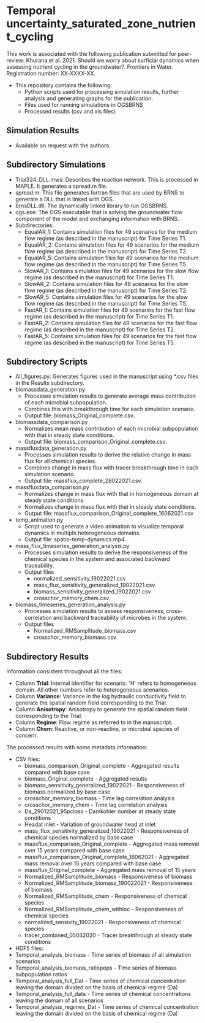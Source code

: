 # Temporal uncertainty_saturated_zone_nutrient_cycling
This work is associated with the following publication submitted for peer-review:
Khurana et al. 2021. Should we worry about surficial dynamics when assessing nutrient cycling in the groundwater?. Frontiers in Water.
Registration number: XX-XXXX-XX.

- This repository contains the following:
	- Python scripts used for processing simulation results, further analysis and generating graphs for the publication.
	- Files used for running simulations in OGSBRNS
	- Processed results (csv and xls files)

## Simulation Results
- Available on request with the authors.

## Subdirectory Simulations
- Trial324_DLL.mws: Describes the reaction network. This is processed in MAPLE. It generates a spread.m file.
- spread.m: This file generates fortran files that are used by BRNS to generate a DLL that is linked with OGS.
- brnsDLL.dll: The dynamically linked library to run OGSBRNS.
- ogs.exe: The OGS executable that is solving the groundwater flow component of the model and exchanging information with BRNS.
- Subdirectories:
	- EqualAR_1: Contains simulation files for 49 scenarios for the medium flow regime (as described in the manuscript) for Time Series T1.
	- EqualAR_2: Contains simulation files for 49 scenarios for the medium flow regime (as described in the manuscript) for Time Series T2.
	- EqualAR_5: Contains simulation files for 49 scenarios for the medium flow regime (as described in the manuscript) for Time Series T5.
	- SlowAR_1: Contains simulation files for 49 scenarios for the slow flow regime (as described in the manuscript) for Time Series T1.
	- SlowAR_2: Contains simulation files for 49 scenarios for the slow flow regime (as described in the manuscript) for Time Series T2.
	- SlowAR_5: Contains simulation files for 49 scenarios for the slow flow regime (as described in the manuscript) for Time Series T5.
	- FastAR_1: Contains simulation files for 49 scenarios for the fast flow regime (as described in the manuscript) for Time Series T1.
	- FastAR_2: Contains simulation files for 49 scenarios for the fast flow regime (as described in the manuscript) for Time Series T2.
	- FastAR_5: Contains simulation files for 49 scenarios for the fast flow regime (as described in the manuscript) for Time Series T5.
	
## Subdirectory Scripts
- All_figures.py: Generates figures used in the manuscript using *.csv files in the Results subdirectory.
- biomassdata_generation.py
	- Processes simulation results to generate average mass contribution of each microbial subpopulation.
	- Combines this with breakthrough time for each simulation scenario.
	- Output file: biomass_Original_complete.csv.
- biomassdata_comparison.py
	- Normalizes mean mass contribution of each microbial subpopulation with that in steady state conditions.
	- Output file: biomass_comparison_Original_complete.csv.
- massfluxdata_generation.py
	- Processes simulation results to derive the relative change in mass flux for all chemical species.
	- Combines change in mass flux with tracer breakthrough time in each simulation scenario.
	- Output file: massflux_complete_28022021.csv.
- massfluxdata_comparison.py
	- Normalizes change in mass flux with that in homogeneous domain at steady state conditions.
	- Normalizes change in mass flux with that in steady state conditions.
	- Output file: massflux_comparison_Original_complete_16062021.csv
- temp_animation.py
	- Script used to generate a video animation to visualize temporal dynamics in multiple heterogeneous domains.
	- Output file: spatio-temp-dynamics.mp4
- mass_flux_timeseries_generation_analysis.py
	- Processes simulation results to derive the responsiveness of the chemical species in the system and associated backward traceability.
	- Output files
		- normalized_sensitivity_19022021.csv
		- mass_flux_sensitivity_generalized_19022021.csv
		- biomass_sensitivity_generalized_19022021.csv
		- crosschor_memory_chem.csv
- biomass_timeseries_generation_analysis.py
	- Processes simulation results to assess responsiveness, cross-correlation and backward traceability of microbes in the system.
	- Output files
		- Normalized_RMSamplitude_biomass.csv
		- crosschor_memory_biomass.csv
	
## Subdirectory Results
Information consistent throughout all the files:
- Column **Trial**: Internal identifier for scenario. 'H' refers to homogeneous domain. All other numbers refer to heterogeneous scenarios.
- Column **Variance**: Variance in the log hydraulic conductivity field to generate the spatial random field corresponding to the Trial.
- Column **Anisotropy**: Anisotropy to generate the spatial random field corresponding to the Trial.
- Column **Regime**: Flow regime as referred to in the manuscript.
- Column **Chem**: Reactive, or non-reactive, or microbial  species of concern.

The processed results with some metadata information:
- CSV files:
	- biomass_comparison_Original_complete - Aggregated results compared with base case
	- biomass_Original_complete - Aggregated results
	- biomass_sensitivity_generalized_19022021 - Responsiveness of biomass normalized by base case
	- crosschor_memory_biomass - Time lag correlation analysis
	- crosschor_memory_chem - Time lag correlation analysis
	- Da_29012021_95pcloss - Damkohler number at steady state conditions
	- Headat inlet - Variation of groundwater head at inlet
	- mass_flux_sensitivity_generalized_19022021 - Responsiveness of chemical species normalized by base case
	- massflux_comparison_Original_complete - Aggregated mass removal over 15 years compared with base case
	- massflux_comparison_Original_complete_16062021 - Aggregated mass removal over 15 years compared with base case
	- massflux_Original_complete - Aggregated mass removal of 15 years
	- Normalized_RMSamplitude_biomass - Responsiveness of biomass
	- Normalized_RMSamplitude_biomass_190022021 - Responsiveness of biomass
	- Normalized_RMSamplitude_chem - Responsiveness of chemical species
	- Normalized_RMSamplitude_chem_withloc - Responsiveness of chemical species
	- normalized_sensivity_19022021 - Responsiveness of chemical species
	- tracer_combined_05032020 - Tracer breakthrough at steady state conditions
- HDF5 files:
- Temporal_analysis_biomass - Time series of biomass of all simulation scenarios
- Temporal_analysis_biomass_ratiopops - TIme series of biomass subpopulation ratios
- Temporal_analysis_full_Dat - Time series of chemical concentration leaving the domain divided on the basis of chemical regime (Da)
- Temporal_analysis_full_data - Time series of chemical concentrations leaving the domain of all scenarios
- Temporal_analysis_regimes_Dat - Time series of chemical concentration leaving the domain divided on the basis of chemical regime (Da)